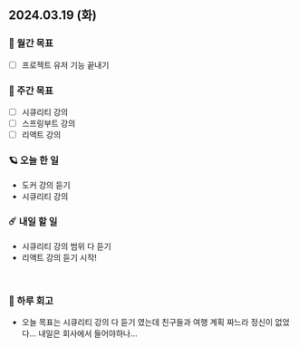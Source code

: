 ## 2024.03.19 (화)

### 🚀 월간 목표

- [ ] 프로젝트 유저 기능 끝내기
  <br/>

### 💫 주간 목표

- [ ] 시큐리티 강의
- [ ] 스프링부트 강의
- [ ] 리액트 강의
  <br/>

### 🪐 오늘 한 일

- 도커 강의 듣기
- 시큐리티 강의
  <br/>

### ☄️ 내일 할 일

- 시큐리티 강의 범위 다 듣기
- 리액트 강의 듣기 시작!

<br/>

### 👾 하루 회고

- 오늘 목표는 시큐리티 강의 다 듣기 였는데 친구들과 여행 계획 짜느라 정신이 없었다... 내일은 회사에서 들어야하나...